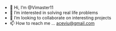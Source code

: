 - 👋 Hi, I’m @Vimaster11
- 👀 I’m interested in solving real life problems
- 💞️ I’m looking to collaborate on interesting projects
- 📫 How to reach me ... aceviu@gmail.com

<!---
Vimaster11/Vimaster11 is a ✨ special ✨ repository because its `README.md` (this file) appears on your GitHub profile.
You can click the Preview link to take a look at your changes.
--->
